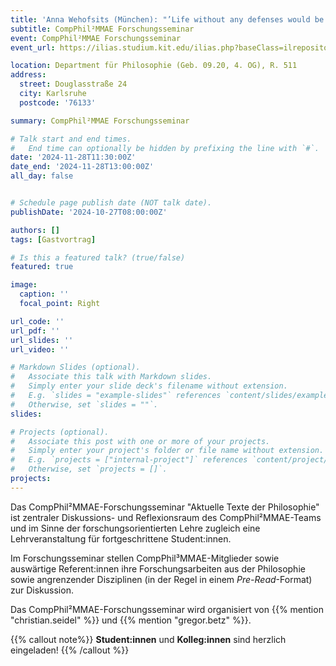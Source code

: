 ```yaml
---
title: 'Anna Wehofsits (München): "’Life without any defenses would be intolerable’ – Positive illusions and the alleged trade-off between autonomy and emotional stability"'
subtitle: CompPhil²MMAE Forschungsseminar
event: CompPhil²MMAE Forschungsseminar
event_url: https://ilias.studium.kit.edu/ilias.php?baseClass=ilrepositorygui&ref_id=2472112

location: Department für Philosophie (Geb. 09.20, 4. OG), R. 511
address:
  street: Douglasstraße 24
  city: Karlsruhe
  postcode: '76133'

summary: CompPhil²MMAE Forschungsseminar

# Talk start and end times.
#   End time can optionally be hidden by prefixing the line with `#`.
date: '2024-11-28T11:30:00Z'
date_end: '2024-11-28T13:00:00Z'
all_day: false


# Schedule page publish date (NOT talk date).
publishDate: '2024-10-27T08:00:00Z'

authors: []
tags: [Gastvortrag]

# Is this a featured talk? (true/false)
featured: true

image:
  caption: ''
  focal_point: Right

url_code: ''
url_pdf: ''
url_slides: ''
url_video: ''

# Markdown Slides (optional).
#   Associate this talk with Markdown slides.
#   Simply enter your slide deck's filename without extension.
#   E.g. `slides = "example-slides"` references `content/slides/example-slides.md`.
#   Otherwise, set `slides = ""`.
slides:

# Projects (optional).
#   Associate this post with one or more of your projects.
#   Simply enter your project's folder or file name without extension.
#   E.g. `projects = ["internal-project"]` references `content/project/deep-learning/index.md`.
#   Otherwise, set `projects = []`.
projects:
---
```


Das CompPhil²MMAE-Forschungsseminar "Aktuelle Texte der Philosophie" ist zentraler Diskussions- und Reflexionsraum des CompPhil²MMAE-Teams und im Sinne der forschungsorientierten Lehre zugleich eine Lehrveranstaltung für fortgeschrittene Student:innen. 

Im Forschungsseminar stellen CompPhil³MMAE-Mitglieder sowie auswärtige Referent:innen ihre Forschungsarbeiten aus der Philosophie sowie angrenzender Disziplinen (in der Regel in einem *Pre-Read*-Format) zur Diskussion. 

Das CompPhil²MMAE-Forschungsseminar wird organisiert von {{% mention "christian.seidel" %}} und {{% mention "gregor.betz" %}}. 

{{% callout note%}}
**Student:innen** und **Kolleg:innen** sind herzlich eingeladen!
{{% /callout %}}


<!-- <mark style=hlblue>Student:innen sind herzlich willkommen!</mark> -->